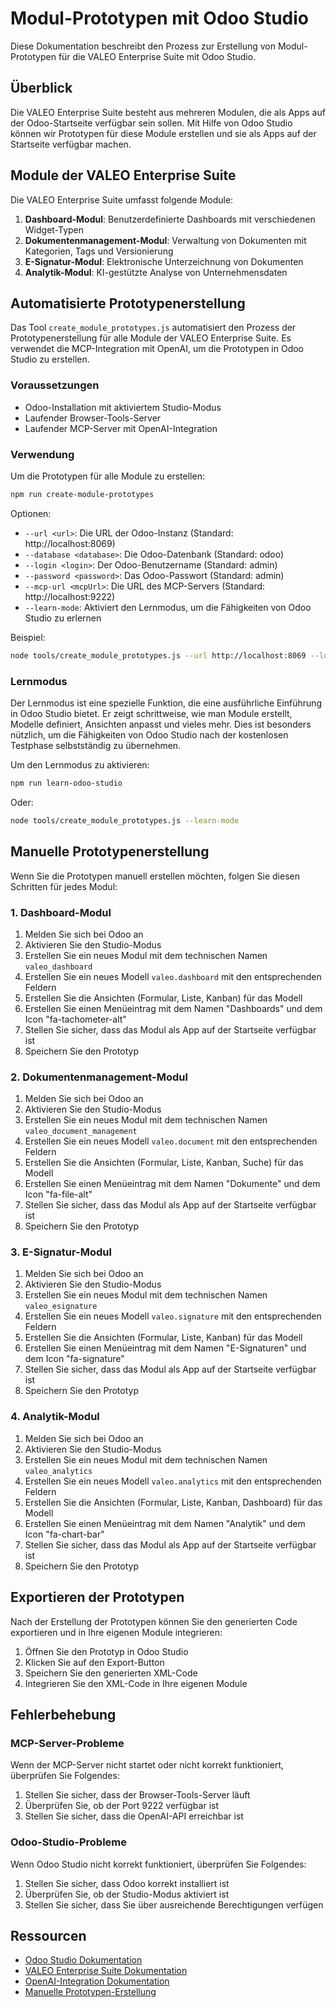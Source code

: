 # Modul-Prototypen mit Odoo Studio

Diese Dokumentation beschreibt den Prozess zur Erstellung von Modul-Prototypen für die VALEO Enterprise Suite mit Odoo Studio.

## Überblick

Die VALEO Enterprise Suite besteht aus mehreren Modulen, die als Apps auf der Odoo-Startseite verfügbar sein sollen. Mit Hilfe von Odoo Studio können wir Prototypen für diese Module erstellen und sie als Apps auf der Startseite verfügbar machen.

## Module der VALEO Enterprise Suite

Die VALEO Enterprise Suite umfasst folgende Module:

1. **Dashboard-Modul**: Benutzerdefinierte Dashboards mit verschiedenen Widget-Typen
2. **Dokumentenmanagement-Modul**: Verwaltung von Dokumenten mit Kategorien, Tags und Versionierung
3. **E-Signatur-Modul**: Elektronische Unterzeichnung von Dokumenten
4. **Analytik-Modul**: KI-gestützte Analyse von Unternehmensdaten

## Automatisierte Prototypenerstellung

Das Tool `create_module_prototypes.js` automatisiert den Prozess der Prototypenerstellung für alle Module der VALEO Enterprise Suite. Es verwendet die MCP-Integration mit OpenAI, um die Prototypen in Odoo Studio zu erstellen.

### Voraussetzungen

- Odoo-Installation mit aktiviertem Studio-Modus
- Laufender Browser-Tools-Server
- Laufender MCP-Server mit OpenAI-Integration

### Verwendung

Um die Prototypen für alle Module zu erstellen:

```bash
npm run create-module-prototypes
```

Optionen:

- `--url <url>`: Die URL der Odoo-Instanz (Standard: http://localhost:8069)
- `--database <database>`: Die Odoo-Datenbank (Standard: odoo)
- `--login <login>`: Der Odoo-Benutzername (Standard: admin)
- `--password <password>`: Das Odoo-Passwort (Standard: admin)
- `--mcp-url <mcpUrl>`: Die URL des MCP-Servers (Standard: http://localhost:9222)
- `--learn-mode`: Aktiviert den Lernmodus, um die Fähigkeiten von Odoo Studio zu erlernen

Beispiel:

```bash
node tools/create_module_prototypes.js --url http://localhost:8069 --login admin --password admin
```

### Lernmodus

Der Lernmodus ist eine spezielle Funktion, die eine ausführliche Einführung in Odoo Studio bietet. Er zeigt schrittweise, wie man Module erstellt, Modelle definiert, Ansichten anpasst und vieles mehr. Dies ist besonders nützlich, um die Fähigkeiten von Odoo Studio nach der kostenlosen Testphase selbstständig zu übernehmen.

Um den Lernmodus zu aktivieren:

```bash
npm run learn-odoo-studio
```

Oder:

```bash
node tools/create_module_prototypes.js --learn-mode
```

## Manuelle Prototypenerstellung

Wenn Sie die Prototypen manuell erstellen möchten, folgen Sie diesen Schritten für jedes Modul:

### 1. Dashboard-Modul

1. Melden Sie sich bei Odoo an
2. Aktivieren Sie den Studio-Modus
3. Erstellen Sie ein neues Modul mit dem technischen Namen `valeo_dashboard`
4. Erstellen Sie ein neues Modell `valeo.dashboard` mit den entsprechenden Feldern
5. Erstellen Sie die Ansichten (Formular, Liste, Kanban) für das Modell
6. Erstellen Sie einen Menüeintrag mit dem Namen "Dashboards" und dem Icon "fa-tachometer-alt"
7. Stellen Sie sicher, dass das Modul als App auf der Startseite verfügbar ist
8. Speichern Sie den Prototyp

### 2. Dokumentenmanagement-Modul

1. Melden Sie sich bei Odoo an
2. Aktivieren Sie den Studio-Modus
3. Erstellen Sie ein neues Modul mit dem technischen Namen `valeo_document_management`
4. Erstellen Sie ein neues Modell `valeo.document` mit den entsprechenden Feldern
5. Erstellen Sie die Ansichten (Formular, Liste, Kanban, Suche) für das Modell
6. Erstellen Sie einen Menüeintrag mit dem Namen "Dokumente" und dem Icon "fa-file-alt"
7. Stellen Sie sicher, dass das Modul als App auf der Startseite verfügbar ist
8. Speichern Sie den Prototyp

### 3. E-Signatur-Modul

1. Melden Sie sich bei Odoo an
2. Aktivieren Sie den Studio-Modus
3. Erstellen Sie ein neues Modul mit dem technischen Namen `valeo_esignature`
4. Erstellen Sie ein neues Modell `valeo.signature` mit den entsprechenden Feldern
5. Erstellen Sie die Ansichten (Formular, Liste, Kanban) für das Modell
6. Erstellen Sie einen Menüeintrag mit dem Namen "E-Signaturen" und dem Icon "fa-signature"
7. Stellen Sie sicher, dass das Modul als App auf der Startseite verfügbar ist
8. Speichern Sie den Prototyp

### 4. Analytik-Modul

1. Melden Sie sich bei Odoo an
2. Aktivieren Sie den Studio-Modus
3. Erstellen Sie ein neues Modul mit dem technischen Namen `valeo_analytics`
4. Erstellen Sie ein neues Modell `valeo.analytics` mit den entsprechenden Feldern
5. Erstellen Sie die Ansichten (Formular, Liste, Kanban, Dashboard) für das Modell
6. Erstellen Sie einen Menüeintrag mit dem Namen "Analytik" und dem Icon "fa-chart-bar"
7. Stellen Sie sicher, dass das Modul als App auf der Startseite verfügbar ist
8. Speichern Sie den Prototyp

## Exportieren der Prototypen

Nach der Erstellung der Prototypen können Sie den generierten Code exportieren und in Ihre eigenen Module integrieren:

1. Öffnen Sie den Prototyp in Odoo Studio
2. Klicken Sie auf den Export-Button
3. Speichern Sie den generierten XML-Code
4. Integrieren Sie den XML-Code in Ihre eigenen Module

## Fehlerbehebung

### MCP-Server-Probleme

Wenn der MCP-Server nicht startet oder nicht korrekt funktioniert, überprüfen Sie Folgendes:

1. Stellen Sie sicher, dass der Browser-Tools-Server läuft
2. Überprüfen Sie, ob der Port 9222 verfügbar ist
3. Stellen Sie sicher, dass die OpenAI-API erreichbar ist

### Odoo-Studio-Probleme

Wenn Odoo Studio nicht korrekt funktioniert, überprüfen Sie Folgendes:

1. Stellen Sie sicher, dass Odoo korrekt installiert ist
2. Überprüfen Sie, ob der Studio-Modus aktiviert ist
3. Stellen Sie sicher, dass Sie über ausreichende Berechtigungen verfügen

## Ressourcen

- [Odoo Studio Dokumentation](https://www.odoo.com/documentation/16.0/applications/general/studio.html)
- [VALEO Enterprise Suite Dokumentation](../README.md)
- [OpenAI-Integration Dokumentation](./openai_integration.md)
- [Manuelle Prototypen-Erstellung](./manual_prototype_creation.md) 